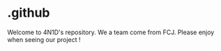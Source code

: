 # .github
Welcome to 4N1D's repository. We a team come from FCJ. Please enjoy when seeing our project !

